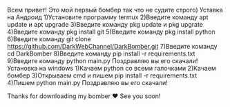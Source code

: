 Всем привет! 
Это мой первый бомбер так что не судите строго)
Уставка на Андроид
1)Установите программу termux
2)Введите команду apt update и apt upgrade
3)Введите команду pkg update и pkg upgrate
4)Введите команду pkg install git
5)Введите команду pkg install python
6)Введите команду git clone https://github.com/DarkWebChannel/DarkBomber.git
7)Введите команду cd DarkBomber
8)Введите команду pip install -r requirements.txt
9)Введите команду python main.py
Поздравляю вы его скачали!
Установка на windows
1)Качаем python со всеми галочками
2)Качаем бомбер
3)Открываем cmd и пишем pip install -r requirements.txt
4)Пишем python main.py
Поздравляю вы его скачали!





Thanks for downloading my bomber ♥
See you soon!
